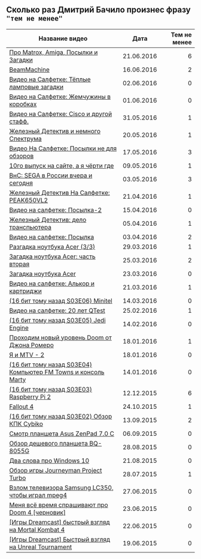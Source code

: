 Сколько раз Дмитрий Бачило произнес фразу `"тем не менее"`
----------------------------------------------------------

| Название видео | Дата | Тем не менее |
| -------------- | ---- | ------------:|
| [Про Matrox, Amiga, Посылки и Загадки](https://www.youtube.com/watch?v=MNLwH1FKEMo) | 21.06.2016 | 6 |
| [BeamMachine](https://www.youtube.com/watch?v=cQH0Ruwe8XU) | 16.06.2016 | 2 |
| [Видео на Салфетке: Тёплые ламповые загадки](https://www.youtube.com/watch?v=AdHsnI8w3NU) | 02.06.2016 | 0 |
| [Видео на Салфетке: Жемчужины в коробках](https://www.youtube.com/watch?v=BP-ufAiR4W0) | 01.06.2016 | 0 |
| [Видео на Салфетке: Cisco и другой стафф.](https://www.youtube.com/watch?v=iH1VmUhM9hA) | 31.05.2016 | 1 |
| [Железный Детектив и немного Спектрума](https://www.youtube.com/watch?v=tUf35BeB-Rk) | 20.05.2016 | 1 |
| [Видео На Салфетке: Посылки не для обзоров](https://www.youtube.com/watch?v=LwugdxvTZc0) | 17.05.2016 | 3 |
| [10го выпуск на сайте, а я чёрти где](https://www.youtube.com/watch?v=Jer3cs9b2UU) | 09.05.2016 | 1 |
| [ВнС: SEGA в России вчера и сегодня](https://www.youtube.com/watch?v=2tkPe2GPctw) | 03.05.2016 | 3 |
| [Железный Детектив На Салфетке: PEAK650VL2](https://www.youtube.com/watch?v=aT1AFhU6xro) | 21.04.2016 | 1 |
| [Видео на салфетке: Посылка-2](https://www.youtube.com/watch?v=aRb6DJFh4vM) | 15.04.2016 | 0 |
| [Железный Детектив: дело транспьютера](https://www.youtube.com/watch?v=ZHUixLDrvfM) | 05.04.2016 | 1 |
| [Видео на салфетке: Посылка](https://www.youtube.com/watch?v=lW52nB99xBk) | 03.04.2016 | 2 |
| [Разгадка ноутбука Acer (3/3)](https://www.youtube.com/watch?v=YYjpWWTmKAU) | 29.03.2016 | 1 |
| [Загадка ноутбука Acer: часть вторая](https://www.youtube.com/watch?v=Ks0J8pLfBf0) | 25.03.2016 | 2 |
| [Загадка ноутбука Acer](https://www.youtube.com/watch?v=9Wu4katF1U8) | 23.03.2016 | 0 |
| [Видео на салфетке: Алькор и картриджи](https://www.youtube.com/watch?v=bYirajv66uM) | 21.03.2016 | 1 |
| [(16 бит тому назад S03E06) Minitel](https://www.youtube.com/watch?v=2z-UWw_Scsk) | 14.03.2016 | 0 |
| [Видео на салфетке: 20 лет QTest](https://www.youtube.com/watch?v=3AOlhy7G9yY) | 25.02.2016 | 1 |
| [(16 бит тому назад S03E05) Jedi Engine](https://www.youtube.com/watch?v=9tc0JarVWuI) | 14.02.2016 | 0 |
| [Проходим новый уровень Doom от Джона Ромеро](https://www.youtube.com/watch?v=B9defZRTWdQ) | 18.01.2016 | 1 |
| [Я и MTV - 2](https://www.youtube.com/watch?v=gDF8JuFQlqg) | 18.01.2016 | 0 |
| [(16 бит тому назад S03E04) Компьютер FM Towns и консоль Marty](https://www.youtube.com/watch?v=BAqVHaRtUDg) | 14.01.2016 | 0 |
| [(16 бит тому назад S03E03) Raspberry Pi 2](https://www.youtube.com/watch?v=ZgiD35JrF9g) | 12.12.2015 | 6 |
| [Fallout 4](https://www.youtube.com/watch?v=XAY195NoRjM) | 24.10.2015 | 1 |
| [(16 бит тому назад S03E02) Обзор КПК Cybiko](https://www.youtube.com/watch?v=hTsjczsiBLc) | 13.09.2015 | 2 |
| [Смотр планшета Asus ZenPad 7.0 C](https://www.youtube.com/watch?v=XLjEUUJUZ_s) | 06.09.2015 | 0 |
| [Обзор дешевого планшета BQ-8055G](https://www.youtube.com/watch?v=mfasZU5rQlw) | 28.08.2015 | 0 |
| [Два слова про Windows 10](https://www.youtube.com/watch?v=gkqpqaXMtjU) | 21.08.2015 | 0 |
| [Обзор игры Journeyman Project Turbo](https://www.youtube.com/watch?v=oWmz-twbolg) | 28.07.2015 | 1 |
| [Взлом телевизора Samsung LC350, чтобы играл mpeg4](https://www.youtube.com/watch?v=Y5Z746v94a0) | 27.06.2015 | 0 |
| [Меня всё время спрашивают про Doom 4 [черновик]](https://www.youtube.com/watch?v=aI8BJY5qoOw) | 23.06.2015 | 0 |
| [[Игры Dreamcast] быстрый взгляд на Mortal Kombat 4](https://www.youtube.com/watch?v=tmDL6fydGBo) | 22.06.2015 | 0 |
| [[Игры Dreamcast] Быстрый взгляд на Unreal Tournament](https://www.youtube.com/watch?v=PyejcDTPMco) | 19.06.2015 | 0 |

